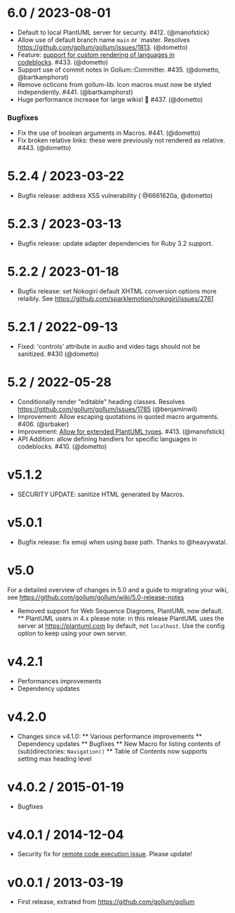 # 6.0 / 2023-08-01

* Default to local PlantUML server for security. #412. (@manofstick)
* Allow use of default branch name `main` or `master. Resolves https://github.com/gollum/gollum/issues/1813. (@dometto)
* Feature: [support for custom rendering of languages in codeblocks](https://github.com/gollum/gollum/wiki/Custom-language-handlers). #433. (@dometto)
* Support use of commit notes in Gollum::Committer. #435. (@dometto, @bartkamphorst)
* Remove octicons from gollum-lib. Icon macros must now be styled independently. #441. (@bartkamphorst)
* Huge performance increase for large wikis! :rocket: #437. (@dometto)

### Bugfixes

* Fix the use of boolean arguments in Macros. #441. (@dometto)
* Fix broken relative links: these were previously not rendered as relative. #443. (@dometto)

# 5.2.4 / 2023-03-22

* Bugfix release: address XSS vulnerability ( @6661620a, @dometto)

# 5.2.3 / 2023-03-13

* Bugfix release: update adapter dependencies for Ruby 3.2 support.

# 5.2.2 / 2023-01-18

* Bugfix release: set Nokogiri default XHTML conversion options more relaibly. See https://github.com/sparklemotion/nokogiri/issues/2761


# 5.2.1 / 2022-09-13

* Fixed: 'controls' attribute in audio and video tags should not be sanitized. #430 (@dometto)


# 5.2 / 2022-05-28

* Conditionally render "editable" heading classes. Resolves https://github.com/gollum/gollum/issues/1785 (@benjaminwil)
* Improvement: Allow escaping quotations in quoted macro arguments. #406. (@srbaker)
* Improvement: [Allow for extended PlantUML types](https://github.com/gollum/gollum/wiki#plantuml-diagrams). #413. (@manofstick)
* API Addition: allow defining handlers for specific languages in codeblocks. #410. (@dometto)

# v5.1.2

* SECURITY UPDATE: sanitize HTML generated by Macros.

# v5.0.1

* Bugfix release: fix emoji when using base path. Thanks to @heavywatal.

# v5.0

For a detailed overview of changes in 5.0 and a guide to migrating your wiki, see https://github.com/gollum/gollum/wiki/5.0-release-notes

* Removed support for Web Sequence Diagroms, PlantUML now default.
  ** PlantUML users in 4.x please note: in this release PlantUML uses the server at https://plantuml.com by default, not `localhost`. Use the config option to keep using your own server.

# v4.2.1

* Performances improvements
* Dependency updates

# v4.2.0

* Changes since v4.1.0:
  ** Various performance improvements
  ** Dependency updates
  ** Bugfixes
  ** New Macro for listing contents of (sub)directories: `Navigation()`
  ** Table of Contents now supports setting max heading level 

# v4.0.2 / 2015-01-19

* Bugfixes

# v4.0.1 / 2014-12-04

* Security fix for [remote code execution issue](https://github.com/gollum/gollum/issues/913). Please update!

# v0.0.1 / 2013-03-19

* First release, extrated from https://github.com/gollum/gollum
